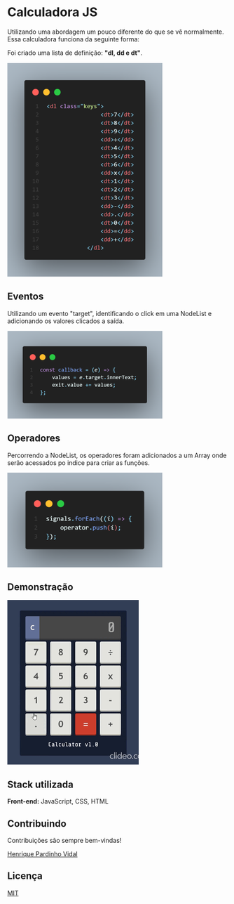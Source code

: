 
# Calculadora JS

Utilizando uma abordagem um pouco diferente do que se vê normalmente.
Essa calculadora funciona da seguinte forma:

Foi criado uma lista de definição: **"dl, dd e dt"**.

![Lista de definição](https://raw.githubusercontent.com/devleonardo/images/master/imgs/code1.png)

## Eventos

Utilizando um evento "target", identificando o click em uma NodeList
e adicionando os valores clicados a saída.

![Lista de definição](https://raw.githubusercontent.com/devleonardo/images/master/imgs/code2.png)
## Operadores

Percorrendo a NodeList, os operadores foram adicionados a um Array onde serão
acessados po indice para criar as funções.

![Lista de definição](https://github.com/devleonardo/images/blob/master/imgs/code3.png?raw=true)
## Demonstração


![Calculadora](https://github.com/devleonardo/images/blob/master/imgs/calculadora.gif?raw=true)
## Stack utilizada

**Front-end:** JavaScript, CSS, HTML
## Contribuindo

Contribuições são sempre bem-vindas!

[Henrique Pardinho Vidal](https://github.com/HenriqueVidal)
## Licença

[MIT](https://choosealicense.com/licenses/mit/)

